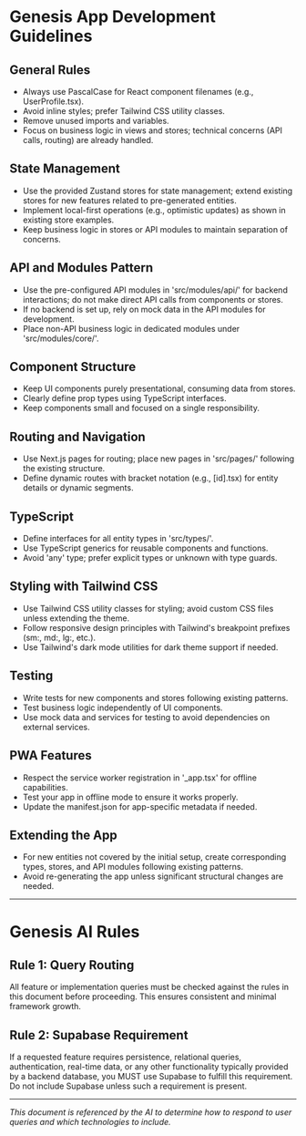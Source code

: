 # Genesis App Development Guidelines

## General Rules
- Always use PascalCase for React component filenames (e.g., UserProfile.tsx).
- Avoid inline styles; prefer Tailwind CSS utility classes.
- Remove unused imports and variables.
- Focus on business logic in views and stores; technical concerns (API calls, routing) are already handled.

## State Management
- Use the provided Zustand stores for state management; extend existing stores for new features related to pre-generated entities.
- Implement local-first operations (e.g., optimistic updates) as shown in existing store examples.
- Keep business logic in stores or API modules to maintain separation of concerns.

## API and Modules Pattern
- Use the pre-configured API modules in 'src/modules/api/' for backend interactions; do not make direct API calls from components or stores.
- If no backend is set up, rely on mock data in the API modules for development.
- Place non-API business logic in dedicated modules under 'src/modules/core/'.

## Component Structure
- Keep UI components purely presentational, consuming data from stores.
- Clearly define prop types using TypeScript interfaces.
- Keep components small and focused on a single responsibility.

## Routing and Navigation
- Use Next.js pages for routing; place new pages in 'src/pages/' following the existing structure.
- Define dynamic routes with bracket notation (e.g., [id].tsx) for entity details or dynamic segments.

## TypeScript
- Define interfaces for all entity types in 'src/types/'.
- Use TypeScript generics for reusable components and functions.
- Avoid 'any' type; prefer explicit types or unknown with type guards.

## Styling with Tailwind CSS
- Use Tailwind CSS utility classes for styling; avoid custom CSS files unless extending the theme.
- Follow responsive design principles with Tailwind's breakpoint prefixes (sm:, md:, lg:, etc.).
- Use Tailwind's dark mode utilities for dark theme support if needed.

## Testing
- Write tests for new components and stores following existing patterns.
- Test business logic independently of UI components.
- Use mock data and services for testing to avoid dependencies on external services.

## PWA Features
- Respect the service worker registration in '_app.tsx' for offline capabilities.
- Test your app in offline mode to ensure it works properly.
- Update the manifest.json for app-specific metadata if needed.

## Extending the App
- For new entities not covered by the initial setup, create corresponding types, stores, and API modules following existing patterns.
- Avoid re-generating the app unless significant structural changes are needed.

---

# Genesis AI Rules

## Rule 1: Query Routing
All feature or implementation queries must be checked against the rules in this document before proceeding. This ensures consistent and minimal framework growth.

## Rule 2: Supabase Requirement
If a requested feature requires persistence, relational queries, authentication, real-time data, or any other functionality typically provided by a backend database, you MUST use Supabase to fulfill this requirement. Do not include Supabase unless such a requirement is present.

---

_This document is referenced by the AI to determine how to respond to user queries and which technologies to include._ 